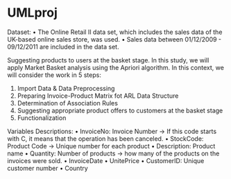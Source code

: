 # UMLproj
Dataset:
• The Online Retail II data set, which includes the sales data of the UK-based online sales store, was used.
• Sales data between 01/12/2009 - 09/12/2011 are included in the data set.

Suggesting products to users at the basket stage. In this study, we will apply Market Basket analysis using the Apriori algorithm. In this context, we will consider the work in 5 steps:
1. Import Data & Data Preprocessing
2. Preparing Invoice-Product Matrix fot ARL Data Structure
3. Determination of Association Rules
4. Suggesting appropriate product offers to customers at the basket stage
5. Functionalization

Variables Descriptions:
• InvoiceNo: Invoice Number -> If this code starts with C, it means that the operation has been canceled.
• StockCode: Product Code -> Unique number for each product
• Description: Product name
• Quantity: Number of products -> how many of the products on the invoices were sold.
• InvoiceDate
• UnitePrice
• CustomerID: Unique customer number
• Country

